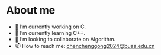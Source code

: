 # About me

- 🔭 I’m currently working on C.
- 🌱 I’m currently learning C++.
- 👯 I’m looking to collaborate on Algorithm.
- 📫 How to reach me: chenchenggong2024@buaa.edu.cn
